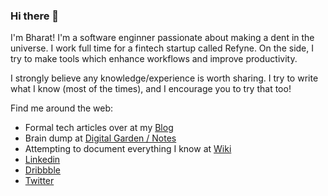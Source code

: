 ### Hi there 👋

I'm Bharat! I'm a software enginner passionate about making a dent in the universe. I work full time for a fintech startup called Refyne. On the side, I try to make tools which enhance workflows and improve productivity.

I strongly believe any knowledge/experience is worth sharing. I try to write what I know (most of the times), and I encourage you to try that too!

Find me around the web:
- Formal tech articles over at my [Blog](https://bharatkalluri.com)
- Brain dump at [Digital Garden / Notes](https://bharatkalluri.com/notes)
- Attempting to document everything I know at [Wiki](https://notes.bharatkalluri.com)
- [Linkedin](https://www.linkedin.com/in/bharatkalluri/)
- [Dribbble](https://dribbble.com/BharatKalluri)
- [Twitter](https://twitter.com/bharatkalluri)
